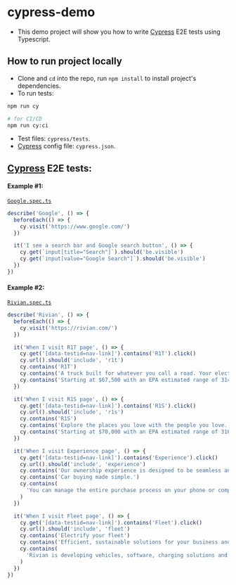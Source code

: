 # cypress-demo

- This demo project will show you how to write [Cypress](https://www.cypress.io/) E2E tests using Typescript.

## How to run project locally

- Clone and `cd` into the repo, run `npm install` to install project's dependencies.
- To run tests:

```bash
npm run cy

# for CI/CD
npm run cy:ci
```

- Test files: `cypress/tests`.
- [Cypress](https://www.cypress.io) config file: `cypress.json`.

## [Cypress](https://www.cypress.io/) E2E tests:

#### Example #1:

[`Google.spec.ts`](cypress/tests/Google.spec.ts)

```typescript
describe('Google', () => {
  beforeEach(() => {
    cy.visit('https://www.google.com/')
  })

  it('I see a search bar and Google search button', () => {
    cy.get(`input[title="Search"]`).should('be.visible')
    cy.get(`input[value="Google Search"]`).should('be.visible')
  })
})
```

#### Example #2:

[`Rivian.spec.ts`](cypress/tests/Rivian.spec.ts)

```typescript
describe('Rivian', () => {
  beforeEach(() => {
    cy.visit('https://rivian.com/')
  })

  it('When I visit R1T page', () => {
    cy.get('[data-testid=nav-link]').contains('R1T').click()
    cy.url().should('include', 'r1t')
    cy.contains('R1T')
    cy.contains('A truck built for whatever you call a road. Your electric adventure awaits.')
    cy.contains('Starting at $67,500 with an EPA estimated range of 314 miles.')
  })

  it('When I visit R1S page', () => {
    cy.get('[data-testid=nav-link]').contains('R1S').click()
    cy.url().should('include', 'r1s')
    cy.contains('R1S')
    cy.contains('Explore the places you love with the people you love. Grab your camera. It’s time to make some memories.')
    cy.contains('Starting at $70,000 with an EPA estimated range of 316 miles.')
  })

  it('When I visit Experience page', () => {
    cy.get('[data-testid=nav-link]').contains('Experience').click()
    cy.url().should('include', 'experience')
    cy.contains('Our ownership experience is designed to be seamless and intuitive, with benefits focused on the values we share.')
    cy.contains('Car buying made simple.')
    cy.contains(
      'You can manage the entire purchase process on your phone or computer. If you ever have a question, your personal Rivian Guide is here to help. To ensure your happiness, you have 7 days or 1,000 miles to return your vehicle after it’s delivered.¹ Our goal is to make buying a Rivian easy and transparent.'
    )
  })

  it('When I visit Fleet page', () => {
    cy.get('[data-testid=nav-link]').contains('Fleet').click()
    cy.url().should('include', 'fleet')
    cy.contains('Electrify your fleet')
    cy.contains('Efficient, sustainable solutions for your business and the planet.')
    cy.contains(
      'Rivian is developing vehicles, software, charging solutions and services designed to help increase uptime and lower operating costs while helping businesses achieve ambitious sustainability goals.'
    )
  })
})
```
